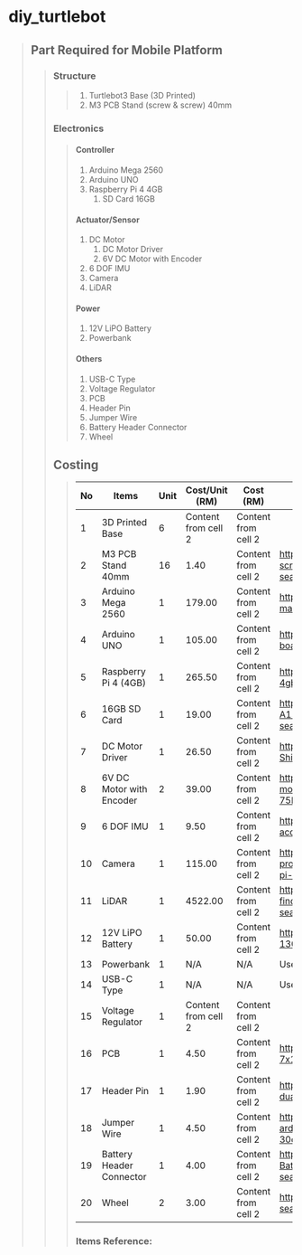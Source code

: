 # diy_turtlebot

> ## Part Required for Mobile Platform
>> ### Structure
>>> 1. Turtlebot3 Base (3D Printed)
>>> 2. M3 PCB Stand (screw & screw) 40mm
>> ### Electronics
>>> #### Controller
>>> 1. Arduino Mega 2560
>>> 2. Arduino UNO
>>> 2. Raspberry Pi 4 4GB
>>> 	1. SD Card 16GB
>>> #### Actuator/Sensor
>>> 1. DC Motor
>>> 	1. DC Motor Driver
>>> 	2. 6V DC Motor with Encoder
>>> 2. 6 DOF IMU
>>> 3. Camera
>>> 4. LiDAR
>>> #### Power
>>> 1. 12V LiPO Battery
>>> 2. Powerbank
>>> #### Others
>>> 1. USB-C Type
>>> 2. Voltage Regulator
>>> 3. PCB
>>> 4. Header Pin
>>> 5. Jumper Wire
>>> 6. Battery Header Connector
>>> 7. Wheel
>> ## Costing
>>> No | Items | Unit | Cost/Unit (RM) | Cost (RM) | Reference
>>> ------------ | ------------- | ------------- | ------------- | ------------- | -------------
>>> 1 | 3D Printed Base | 6 | Content from cell 2 | Content from cell 2 | 
>>> 2 | M3 PCB Stand 40mm | 16 | 1.40 | Content from cell 2 | https://my.cytron.io/p-m3-pcb-stand-screw-and-screw-40mm?search=PCB%20Stand&description=1&src=search.list
>>> 3 | Arduino Mega 2560 | 1 | 179.00 | Content from cell 2 | https://my.cytron.io/p-arduino-mega-2560-r3-main-board?src=search.instant
>>> 4 | Arduino UNO | 1 | 105.00 | Content from cell 2 | https://my.cytron.io/p-arduino-uno-rev3-main-board?src=search.instant
>>> 5 | Raspberry Pi 4 (4GB) | 1 | 265.50 | Content from cell 2 | https://my.cytron.io/p-raspberry-pi-4-model-b-4gb?src=search.instant
>>> 6 | 16GB SD Card | 1 | 19.00 | Content from cell 2 | https://www.autobotic.com.my/SanDisk-16GB-Ultra-A1-Micro-SD-Card-98MB-s-Class-10?search=sd%20card
>>> 7 | DC Motor Driver | 1 | 26.50 | Content from cell 2 | https://www.autobotic.com.my/L298P-Motor-Driver-Shield-for-Arduino?search=motor%20driver
>>> 8 | 6V DC Motor with Encoder | 2 | 39.00 | Content from cell 2 | https://www.autobotic.com.my/motors/dc-gear-motor/Micro-Metal-Geared-motor-w-Encoder-6V-75RPM-210-1
>>> 9 | 6 DOF IMU | 1 | 9.50 | Content from cell 2 | https://my.cytron.io/p-gy-521-mpu6050-6dof-accelerometer-plus-gyro?src=search.instant
>>> 10 | Camera | 1 | 115.00 | Content from cell 2 | https://www.autobotic.com.my/raspberry-pi-products/raspberry-pi-camera-modules/raspberry-pi-8mp-camera-board-v2
>>> 11 | LiDAR | 1 | 4522.00 | Content from cell 2 | https://my.cytron.io/p-hokuyo-urg-laser-range-finder-4m-new?search=hokuyo&description=1&src=search.list
>>> 12 | 12V LiPO Battery | 1 | 50.00 | Content from cell 2 | https://my.cytron.io/p-lipo-battery-11.1v-1300mah?search=lipo&description=1&src=search.list
>>> 13 | Powerbank | 1 | N/A | N/A | Users
>>> 14 | USB-C Type | 1 | N/A | N/A | Users
>>> 15 | Voltage Regulator | 1 | Content from cell 2 | Content from cell 2 | 
>>> 16 | PCB | 1 | 4.50 | Content from cell 2 | https://my.cytron.io/p-single-sided-donut-board-7x10cm-green?src=search.list
>>> 17 | Header Pin | 1 | 1.90 | Content from cell 2 | https://www.autobotic.com.my/40-pin-2-54-mm-dual-row-pin-male-header?search=pin%20header
>>> 18 | Jumper Wire | 1 | 4.50 | Content from cell 2 | https://www.autobotic.com.my/male-to-female-arduino-breadboard-dupont-jumper-wires-40p-30cm?search=jumper
>>> 19 | Battery Header Connector | 1 | 4.00 | Content from cell 2 | https://www.autobotic.com.my/T-Dean-LiPo-Battery-Male-Connector-with-Cable-15cm?search=battery%20connector
>>> 20 | Wheel | 2 | 3.00 | Content from cell 2 | https://my.cytron.io/p-mini-wheel-46x10-mm?search=wheel&description=1&src=search.list
>>> ### Items Reference:

